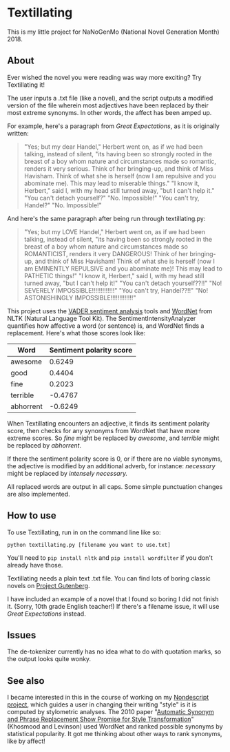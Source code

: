 # Textillating

This is my little project for NaNoGenMo (National Novel Generation Month) 2018.

## About 

Ever wished the novel you were reading was way more exciting? Try Textillating it! 

The user inputs a .txt file (like a novel), and the script outputs a modified version of the file wherein most adjectives have been replaced by their most extreme synonyms. In other words, the affect has been amped up. 

For example, here's a paragraph from *Great Expectations*, as it is originally written:

>"Yes; but my dear Handel," Herbert went on, as if we had been talking, instead of silent, "its having been so strongly rooted in the breast of a boy whom nature and circumstances made so romantic, renders it very serious. Think of her bringing-up, and think of Miss Havisham. Think of what she is herself (now I am repulsive and you abominate me). This may lead to miserable things."  "I know it, Herbert," said I, with my head still turned away, "but I can't help it."  "You can't detach yourself?"  "No. Impossible!"  "You can't try, Handel?"  "No. Impossible!"

And here's the same paragraph after being run through textillating.py:

> "Yes; but my LOVE Handel," Herbert went on, as if we had been talking, instead of silent, "its having been so strongly rooted in the breast of a boy whom nature and circumstances made so ROMANTICIST, renders it very DANGEROUS! Think of her bringing-up, and think of Miss Havisham! Think of what she is herself (now I am EMINENTLY REPULSIVE and you abominate me)! This may lead to PATHETIC things!" "I know it, Herbert," said I, with my head still turned away, "but I can't help it!" "You can't detach yourself??!!" "No! SEVERELY IMPOSSIBLE!!!!!!!!!!!!!" "You can't try, Handel??!!" "No! ASTONISHINGLY IMPOSSIBLE!!!!!!!!!!!!!"

This project uses the [VADER sentiment analysis](http://www.nltk.org/howto/sentiment.html) tools and [WordNet](http://www.nltk.org/howto/wordnet.html) from NLTK (Natural Language Tool Kit). The SentimentIntensityAnalyzer quantifies how affective a word (or sentence) is, and WordNet finds a replacement. Here's what those scores look like:

Word | Sentiment polarity score 
--- | ---
awesome | 0.6249
good | 0.4404
fine | 0.2023
terrible | -0.4767
abhorrent | -0.6249

When Textillating encounters an adjective, it finds its sentiment polarity score, then checks for any synonyms from WordNet that have more extreme scores. So *fine* might be replaced by *awesome*, and *terrible* might be replaced by *abhorrent*. 

If there the sentiment polarity score is 0, or if there are no viable synonyms, the adjective is modified by an additional adverb, for instance: *necessary* might be replaced by *intensely necessary.* 

All replaced words are output in all caps. Some simple punctuation changes are also implemented.

## How to use

To use Textillating, run in on the command line like so:

`python textillating.py [filename you want to use.txt]`

You'll need to `pip install nltk` and `pip install wordfilter` if you don't already have those.

Textillating needs a plain text .txt file. You can find lots of boring classic novels on [Project Gutenberg](http://www.gutenberg.org).

I have included an example of a novel that I found so boring I did not finish it. (Sorry, 10th grade English teacher!) If there's a filename issue, it will use *Great Expectations* instead. 

## Issues 

The de-tokenizer currently has no idea what to do with quotation marks, so the output looks quite wonky.

## See also 

I became interested in this in the course of working on my [Nondescript project](https://github.com/robincamille/nondescript), which guides a user in changing their writing "style" is it is computed by stylometric analyses. The 2010 paper "[Automatic Synonym and Phrase Replacement Show Promise for Style Transformation](https://ieeexplore.ieee.org/document/5708976)" (Khosmood and Levinson) used WordNet and ranked possible synonyms by statistical popularity. It got me thinking about other ways to rank synonyms, like by affect! 

